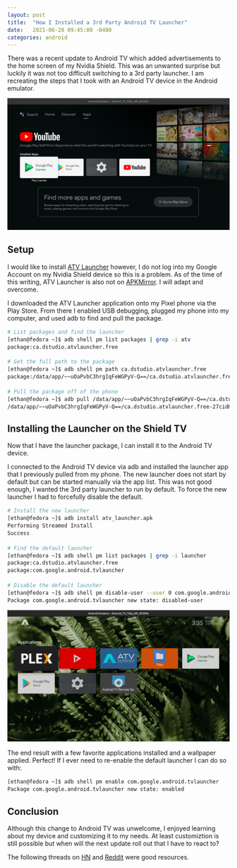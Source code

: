 ```yaml
---
layout: post
title:  "How I Installed a 3rd Party Android TV Launcher"
date:   2021-06-28 09:45:00 -0400
categories: android
---
```

There was a recent update to Android TV which added advertisements to the home screen of my Nvidia Shield. This was an unwanted surprise but luckily it was not too difficult switching to a 3rd party launcher. I am recreating the steps that I took with an Android TV device in the Android emulator.

![Android TV App Screen](/photos/androidTV/androidTV.png)

## Setup
I would like to install [ATV Launcher](https://play.google.com/store/apps/details?id=ca.dstudio.atvlauncher.free&hl=en_US&gl=US) however, I do not log into my Google Account on my Nvidia Shield device so this is a problem. As of the time of this writing, ATV Launcher is also not on [APKMirror](https://www.apkmirror.com/). I will adapt and overcome.

I downloaded the ATV Launcher application onto my Pixel phone via the Play Store. From there I enabled USB debugging, plugged my phone into my computer, and used adb to find and pull the package.

```bash
# List packages and find the launcher
[ethan@fedora ~]$ adb shell pm list packages | grep -i atv
package:ca.dstudio.atvlauncher.free

# Get the full path to the package
[ethan@fedora ~]$ adb shell pm path ca.dstudio.atvlauncher.free
package:/data/app/~~uOaPvbC3hrgIqFeWGPyV-Q==/ca.dstudio.atvlauncher.free-27cidHv-2G3iZbmOTDxUAw==/base.apk

# Pull the package off of the phone
[ethan@fedora ~]$ adb pull /data/app/~~uOaPvbC3hrgIqFeWGPyV-Q==/ca.dstudio.atvlauncher.free-27cidHv-2G3iZbmOTDxUAw==/base.apk atv_launcher.apk
/data/app/~~uOaPvbC3hrgIqFeWGPyV-Q==/ca.dstudio.atvlauncher.free-27cidHv-2G3iZbmOTDxUAw==/base.apk: 1 file pulled, 0 skipped. 36.3 MB/s (2043758 bytes in 0.054s)
```

## Installing the Launcher on the Shield TV
Now that I have the launcher package, I can install it to the Android TV device.

I connected to the Android TV device via adb and installed the launcher app that I previously pulled from my phone. The new launcher does not start by default but can be started manually via the app list. This was not good enough, I wanted the 3rd party launcher to run by default. To force the new launcher I had to forcefully disable the default.

```bash
# Install the new launcher
[ethan@fedora ~]$ adb install atv_launcher.apk
Performing Streamed Install
Success

# Find the default launcher
[ethan@fedora ~]$ adb shell pm list packages | grep -i launcher
package:ca.dstudio.atvlauncher.free
package:com.google.android.tvlauncher

# Disable the default launcher
[ethan@fedora ~]$ adb shell pm disable-user --user 0 com.google.android.tvlauncher
Package com.google.android.tvlauncher new state: disabled-user
```

![The Result](/photos/androidTV/newLauncher.png)

The end result with a few favorite applications installed and a wallpaper applied. Perfect! If I ever need to re-enable the default launcher I can do so with:
```bash
[ethan@fedora ~]$ adb shell pm enable com.google.android.tvlauncher
Package com.google.android.tvlauncher new state: enabled
```

## Conclusion
Although this change to Android TV was unwelcome, I enjoyed learning about my device and customizing it to my needs. At least customiztion is still possible but when will the next update roll out that I have to react to?

The following threads on [HN](https://news.ycombinator.com/item?id=27643208) and [Reddit](https://old.reddit.com/r/ShieldAndroidTV/comments/o6o5dz/new\_guide\_use\_a\_custom\_launcher\_shield\_tv\_with/) were good resources.